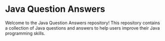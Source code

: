 # Java Question Answers

Welcome to the Java Question Answers repository! This repository contains a collection of Java questions and answers to help users improve their Java programming skills.
